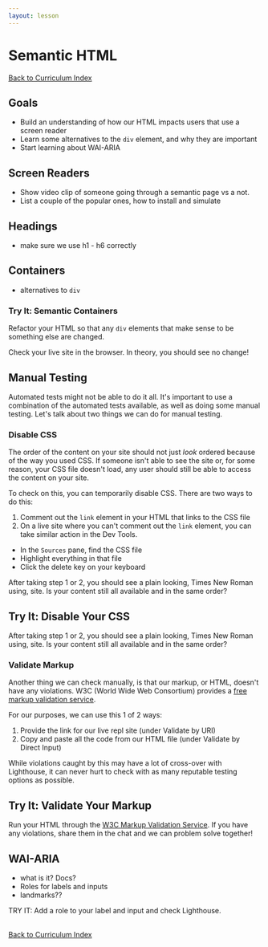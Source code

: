 ```yaml
---
layout: lesson
---
```


# Semantic HTML

<a href="../">Back to Curriculum Index</a>

## Goals

- Build an understanding of how our HTML impacts users that use a screen reader
- Learn some alternatives to the `div` element, and why they are important
- Start learning about WAI-ARIA

## Screen Readers

- Show video clip of someone going through a semantic page vs a not.
- List a couple of the popular ones, how to install and simulate

## Headings

- make sure we use h1 - h6 correctly

## Containers

- alternatives to `div`

<div class="try-it-new">
  <h3>Try It: Semantic Containers</h3>
  <p>Refactor your HTML so that any <code class="try-it-code">div</code> elements that make sense to be something else are changed.</p>
  <p>Check your live site in the browser. In theory, you should see no change!</p>
</div>

## Manual Testing

Automated tests might not be able to do it all. It's important to use a combination of the automated tests available, as well as doing some manual testing. Let's talk about two things we can do for manual testing.

### Disable CSS

The order of the content on your site should not just _look_ ordered because of the way you used CSS. If someone isn't able to see the site or, for some reason, your CSS file doesn't load, any user should still be able to access the content on your site.

To check on this, you can temporarily disable CSS. There are two ways to do this:
1. Comment out the `link` element in your HTML that links to the CSS file
2. On a live site where you can't comment out the `link` element, you can take similar action in the Dev Tools.
  - In the `Sources` pane, find the CSS file
  - Highlight everything in that file
  - Click the delete key on your keyboard

After taking step 1 or 2, you should see a plain looking, Times New Roman using, site. Is your content still all available and in the same order?

<div class="try-it-new">
  <h2>Try It: Disable Your CSS</h2>
  <p>After taking step 1 or 2, you should see a plain looking, Times New Roman using, site. Is your content still all available and in the same order?</p>
</div>

### Validate Markup

Another thing we can check manually, is that our markup, or HTML, doesn't have any violations. W3C (World Wide Web Consortium) provides a [free markup validation service](https://validator.w3.org/).

For our purposes, we can use this 1 of 2 ways:
1. Provide the link for our live repl site (under Validate by URI)
2. Copy and paste all the code from our HTML file (under Validate by Direct Input)

While violations caught by this may have a lot of cross-over with Lighthouse, it can never hurt to check with as many reputable testing options as possible.

<div class="try-it-new">
  <h2>Try It: Validate Your Markup</h2>
  <p>Run your HTML through the <a href="https://validator.w3.org/#validate_by_input">W3C Markup Validation Service</a>. If you have any violations, share them in the chat and we can problem solve together!</p>
</div>

## WAI-ARIA

- what is it? Docs?
- Roles for labels and inputs
- landmarks??

TRY IT: Add a role to your label and input and check Lighthouse.

<br>
<a href="../">Back to Curriculum Index</a>
